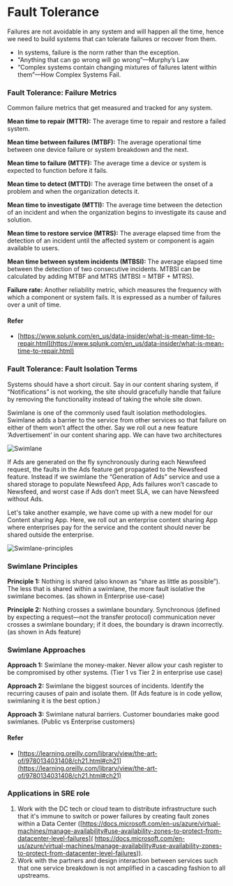 # Fault Tolerance

Failures are not avoidable in any system and will happen all the time, hence we need to build systems that can tolerate failures or recover from them.

- In systems, failure is the norm rather than the exception.
- "Anything that can go wrong will go wrong”&mdash;Murphy’s Law
- “Complex systems contain changing mixtures of failures latent within them”&mdash;How Complex Systems Fail.

### Fault Tolerance: Failure Metrics

Common failure metrics that get measured and tracked for any system.

**Mean time to repair (MTTR):** The average time to repair and restore a failed system. 

**Mean time between failures (MTBF):** The average operational time between one device failure or system breakdown and the next. 

**Mean time to failure (MTTF):** The average time a device or system is expected to function before it fails. 

**Mean time to detect (MTTD):** The average time between the onset of a problem and when the organization detects it. 

**Mean time to investigate (MTTI):** The average time between the detection of an incident and when the organization begins to investigate its cause and solution. 

**Mean time to restore service (MTRS):** The average elapsed time from the detection of an incident until the affected system or component is again available to users.

**Mean time between system incidents (MTBSI):** The average elapsed time between the detection of two consecutive incidents. MTBSI can be calculated by adding MTBF and MTRS (MTBSI = MTBF + MTRS).

**Failure rate:** Another reliability metric, which measures the frequency with which a component or system fails. It is expressed as a number of failures over a unit of time.

#### Refer
- [https://www.splunk.com/en_us/data-insider/what-is-mean-time-to-repair.html](https://www.splunk.com/en_us/data-insider/what-is-mean-time-to-repair.html)

### Fault Tolerance: Fault Isolation Terms
Systems should have a short circuit. Say in our content sharing system, if “Notifications” is not working, the site should gracefully handle that failure by removing the functionality instead of taking the whole site down. 

Swimlane is one of the commonly used fault isolation methodologies. Swimlane adds a barrier to the service from other services so that failure on either of them won’t affect the other. Say we roll out a new feature ‘Advertisement’ in our content sharing app.
We can have two architectures

![Swimlane](images/swimlane-1.jpg)

If Ads are generated on the fly synchronously during each Newsfeed request, the faults in the Ads feature get propagated to the Newsfeed feature. Instead if we swimlane the “Generation of Ads” service and use a shared storage to populate Newsfeed App, Ads failures won’t cascade to Newsfeed, and worst case if Ads don’t meet SLA, we can have Newsfeed without Ads.

Let's take another example, we have come up with a new model for our Content sharing App. Here, we roll out an enterprise content sharing App where enterprises pay for the service and the content should never be shared outside the enterprise. 

![Swimlane-principles](images/swimlane-2.jpg)

### Swimlane Principles

**Principle 1:** Nothing is shared (also known as “share as little as possible”). The less that is shared within a swimlane, the more fault isolative the swimlane becomes. (as shown in Enterprise use-case)

**Principle 2:** Nothing crosses a swimlane boundary. Synchronous (defined by expecting a request—not the transfer protocol) communication never crosses a swimlane boundary; if it does, the boundary is drawn incorrectly. (as shown in Ads feature)

### Swimlane Approaches
**Approach 1:** Swimlane the money-maker. Never allow your cash register to be compromised by other systems. (Tier 1  vs Tier 2 in enterprise use case)

**Approach 2:** Swimlane the biggest sources of incidents. Identify the recurring causes of pain and isolate them. (If Ads feature is in code yellow, swimlaning it is the best option.)

**Approach 3:** Swimlane natural barriers. Customer boundaries make good swimlanes. (Public vs Enterprise customers)


#### Refer
- [https://learning.oreilly.com/library/view/the-art-of/9780134031408/ch21.html#ch21](https://learning.oreilly.com/library/view/the-art-of/9780134031408/ch21.html#ch21)


### Applications in SRE role
1. Work with the DC tech or cloud team to distribute infrastructure such that it's immune to switch or power failures by creating fault zones within a Data Center ([https://docs.microsoft.com/en-us/azure/virtual-machines/manage-availability#use-availability-zones-to-protect-from-datacenter-level-failures](
https://docs.microsoft.com/en-us/azure/virtual-machines/manage-availability#use-availability-zones-to-protect-from-datacenter-level-failures)).
2. Work with the partners and design interaction between services such that one service breakdown is not amplified in a cascading fashion to all upstreams.
